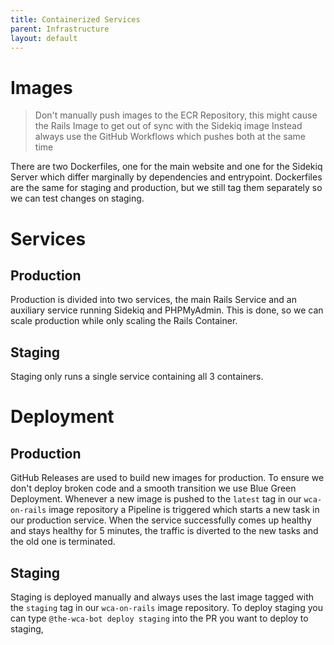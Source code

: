 ```yaml
---
title: Containerized Services
parent: Infrastructure
layout: default
---
```


# Images
> Don't manually push images to the ECR Repository, this might cause the Rails Image to get out of sync with the Sidekiq image
> Instead always use the GitHub Workflows which pushes both at the same time
> 
There are two Dockerfiles, one for the main website and one for the Sidekiq Server which differ marginally by dependencies and entrypoint.
Dockerfiles are the same for staging and production, but we still tag them separately so we can test changes on staging.
# Services
## Production
Production is divided into two services, the main Rails Service and an auxiliary service running Sidekiq and PHPMyAdmin.
This is done, so we can scale production while only scaling the Rails Container.
## Staging
Staging only runs a single service containing all 3 containers.
# Deployment
## Production
GitHub Releases are used to build new images for production.
To ensure we don't deploy broken code and a smooth transition we use Blue Green Deployment.
Whenever a new image is pushed to the `latest` tag in our `wca-on-rails` image repository a Pipeline is triggered which starts a new task in our production service.
When the service successfully comes up healthy and stays healthy for 5 minutes, the traffic is diverted to the new tasks and the old one is terminated.
## Staging
Staging is deployed manually and always uses the last image tagged with the `staging` tag in our `wca-on-rails` image repository. To deploy staging you can type `@the-wca-bot deploy staging` into the PR you want to deploy to staging, 